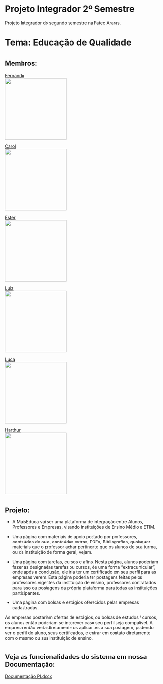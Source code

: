 # Projeto Integrador 2º Semestre
Projeto Integrador do segundo semestre na Fatec Araras. 

# Tema: Educação de Qualidade

# <h2> Membros: </h2>

<a href="https://github.com/Lifer18">Fernando</a><br/>
 <img width="200" src="https://user-images.githubusercontent.com/102560328/199749294-45341d76-daec-4a67-a308-cb120a782346.jpg"> 
 
<a href="https://github.com/CarolineVantim">Carol</a><br/>
<img width="200" src="https://user-images.githubusercontent.com/102560328/199751962-e2616b97-6b12-4066-89b6-e14398c33085.jpg">

<a href="https://github.com/StehMorais">Ester</a><br/>
<img width="200" src="https://user-images.githubusercontent.com/102560328/199749424-4d7684cd-eed0-4d39-b3dd-e5663c373bca.jpg">

<a href="https://github.com/LuizFernandoAvelinoBetelli">Luiz</a><br/>
<img width="200" src="https://user-images.githubusercontent.com/102560328/199749480-9b215208-7f10-4b35-b941-8d461adf9077.jpg">

<a href="https://github.com/lucabeteghella">Luca</a><br/>
<img width="200" src="https://user-images.githubusercontent.com/102560328/199749540-79965f91-9b79-4d80-ae38-ca848126f635.jpg">

<a href="https://github.com/HarthurComH">Harthur</a><br/>
<img width="200" src="https://user-images.githubusercontent.com/102560328/199749559-d8143d99-6e7d-4543-b4f6-50ab07843b24.png">


# <h2> Projeto: </h2>

- A MaisEduca vai ser uma plataforma de integração entre Alunos, Professores e Empresas, visando instituições de Ensino Médio e ETIM.

- Uma página com materiais de apoio postado por professores, conteúdos de aula, conteúdos extras, PDFs, Bibliografias, quaisquer materiais que o professor achar pertinente que os alunos de sua turma, ou da instituição de forma geral, vejam.

- Uma página com tarefas, cursos e afins. Nesta página, alunos poderiam fazer as designadas tarefas ou cursos, de uma forma “extracurricular”, onde após a conclusão, ele iria ter um certificado em seu perfil para as empresas verem.
Esta página poderia ter postagens feitas pelos professores vigentes da instituição de ensino, professores contratados para isso ou postagens da própria plataforma para todas as instituições participantes.

- Uma página com bolsas e estágios oferecidos pelas empresas cadastradas.

As empresas postariam ofertas de estágios, ou bolsas de estudos / cursos, os alunos então poderiam se inscrever caso seu perfil seja compatível. A empresa então veria diretamente os aplicantes a sua postagem, podendo ver o perfil do aluno, seus certificados, e entrar em contato diretamente com o mesmo ou sua instituição de ensino.


# <h2> Veja as funcionalidades do sistema em nossa Documentação: </h2>

[Documentação PI.docx](https://github.com/Lifer18/Fatec_Projeto_Integrador_Segundo_Semestre/files/9930046/Documentacao.PI)


